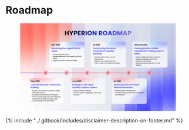 # Roadmap

<figure><img src="../.gitbook/assets/20250629-101321.jpeg" alt=""><figcaption></figcaption></figure>



{% include "../.gitbook/includes/disclaimer-description-on-footer.md" %}
